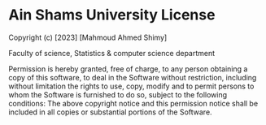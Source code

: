# Ain Shams University License

Copyright (c) [2023] [Mahmoud Ahmed Shimy]

Faculty of science, Statistics & computer science department

Permission is hereby granted, free of charge, to any person obtaining a copy of this software, to deal in the Software without restriction, including without limitation the rights to use, copy, modify and to permit persons to whom the Software is furnished to do so, subject to the following conditions:
The above copyright notice and this permission notice shall be included in all copies or substantial portions of the Software.
